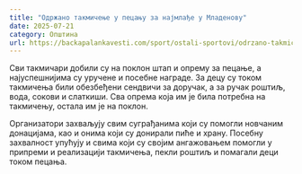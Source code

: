```yaml
---
title: "Одржано такмичење у пецању за најмлађе у Младенову"
date: 2025-07-21
category: Општина
url: https://backapalankavesti.com/sport/ostali-sportovi/odrzano-takmicenje-u-pecanju-za-najmladje-u-mladenovu/
---
```


Сви такмичари добили су на поклон штап и опрему за пецање, а најуспешнијима су уручене и посебне награде. За децу су током такмичења били обезбеђени сендвичи за доручак, а за ручак роштиљ, вода, сокови и слаткиши. Сва опрема која им је била потребна на такмичењу, остала им је на поклон.

Организатори захваљују свим суграђанима који су помогли новчаним донацијама, као и онима који су донирали пиће и храну. Посебну захвалност упућују и свима који су својим ангажовањем помогли у припреми и реализацији такмичења, пекли роштиљ и помагали деци током пецања.
